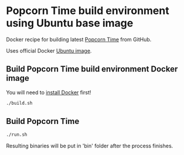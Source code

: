 Popcorn Time build environment using Ubuntu base image
======================================================

Docker recipe for building latest [Popcorn Time](https://github.com/popcorn-org/popcorn-app "Popcorn Time on GitHub") from GitHub.

Uses official Docker [Ubuntu image](https://index.docker.io/_/ubuntu/ "Official Ubuntu image on Docker index").

## Build Popcorn Time build environment Docker image

You will need to [install Docker](https://www.docker.io/gettingstarted/ "Getting started with Docker") first!

```bash
./build.sh
```

## Build Popcorn Time

```bash
./run.sh
```

Resulting binaries will be put in 'bin' folder after the process finishes.


